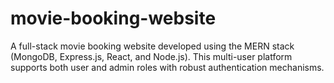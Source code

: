 # movie-booking-website
A full-stack movie booking website developed using the MERN stack (MongoDB, Express.js, React, and Node.js). This multi-user platform supports both user and admin roles with robust authentication mechanisms.
